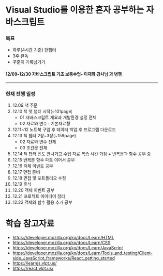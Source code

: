 # Visual Studio를 이용한 혼자 공부하는 자바스크립트 

### 목표
- 하루(4시간 기준) 한챕터
- 3주 완독
- 꾸준히 기록남기기

#### 12/09-12/30 자바스크립트 기초 보충수업- 이재화 강사님 과 병행
---

### 현재 진행 일정
1. 12.09 책 주문
2. 12.10 책 첫 챕터 시작(~101page)
    - 01 자바스크립트 개요과 개발환경 설정 전체
    - 02 자료와 변수 : 기본자료형
3. 12.11~12 노트북 구입 후 데이터 백업 후 프로그램 다운로드
4. 12.13 책 챕터 2장~3장(~159page)
    - 02 자료와 변수 전체
    - 03 조건문 전체 
5. 12.14 책 챕터 진도 안나가고 수업 자료 복습 시간 가짐 + 반복문과 함수 공부 중    
6. 12.15 반복문 함수 파트 이어서 공부
7. 12.16 객체 이벤트 공부
8. 12.17 면접 준비
9. 12.18 면접 및 포트폴리오 수정
10. 12.19 휴식
11. 12.20 객체 이벤트 공부 
12. 12.21 프로젝트 아이디어 정리 
13. 12.22 객체와 함수 활용 추가 공부 


# 학습 참고자료
- https://developer.mozilla.org/ko/docs/Learn/HTML
- https://developer.mozilla.org/ko/docs/Learn/CSS
- https://developer.mozilla.org/ko/docs/Learn/JavaScript
- https://developer.mozilla.org/ko/docs/Learn/Tools_and_testing/Client-side_JavaScript_frameworks/React_getting_started
- https://learnjs.vlpt.us/
- https://react.vlpt.us/



